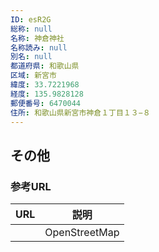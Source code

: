 ```yaml
---
ID: esR2G
総称: null
名称: 神倉神社
名称読み: null
別名: null
都道府県: 和歌山県
区域: 新宮市
緯度: 33.7221968
経度: 135.9828128
郵便番号: 6470044
住所: 和歌山県新宮市神倉１丁目１３−８
---
```


## その他

### 参考URL

| URL | 説明          |
| --- | ------------- |
|     | OpenStreetMap |
